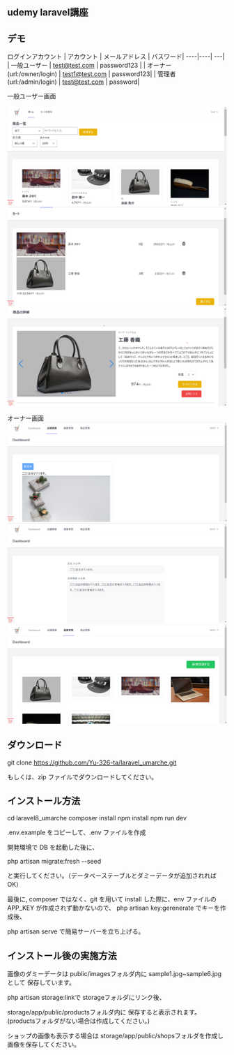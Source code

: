 ## udemy laravel講座

## デモ

ログインアカウント
| アカウント | メールアドレス | パスワード|
----|----| ---|
| 一般ユーザー | test@test.com | password123 |
| オーナー　(url:/owner/login) | test1@test.com | password123|
| 管理者　(url:/admin/login) | test@test.com | password|

一般ユーザー画面

![トップ画面](images/top.png)
![カート画面](images/cart.png)
![詳細画面](images/view.png)

オーナー画面
![店舗情報画面](images/shop.png)
![店舗詳細画面](images/detail.png)
![画像管理画面](images/image.png)

## ダウンロード
git clone https://github.com/Yu-326-ta/laravel_umarche.git

もしくは、zip ファイルでダウンロードしてください。
## インストール方法
cd laravel8_umarche
composer install
npm install
npm run dev

.env.example をコピーして、.env ファイルを作成

開発環境で DB を起動した後に、

php artisan migrate:fresh --seed

と実行してください。（データベーステーブルとダミーデータが追加されれば OK）

最後に,
composer ではなく、git を用いて install した際に、env ファイルの APP_KEY が作成されず動かないので、
php artisan key:gerenerate
でキーを作成後、

php artisan serve で簡易サーバーを立ち上げる。
## インストール後の実施方法

画像のダミーデータは
public/imagesフォルダ内に
sample1.jpg~sample6.jpgとして
保存しています。

php artisan storage:linkで
storageフォルダにリンク後、

storage/app/public/productsフォルダ内に
保存すると表示されます。
(productsフォルダがない場合は作成してください。)

ショップの画像も表示する場合は
storage/app/public/shopsフォルダを作成し
画像を保存してください。